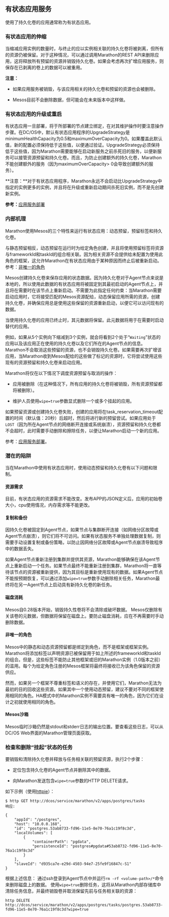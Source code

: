 ## 有状态应用服务

使用了持久化卷的应用通常称为有状态应用。

### 有状态应用的伸缩

当缩减应用实例的数量时，与终止的应以实例相关联的持久化卷将被剥离，但所有的资源仍被保留。对于这种情况，可以通过调用Marathon的REST API来删除应用，这将释放所有预留的资源并销毁持久化卷。如果会考虑再次扩增应用服务，则保存在已剥离的卷上的数据可以被重用。

**注意：**

* 如果应用服务被销毁，与该应用相关的持久化卷和预留的资源也会被删除。

* Mesos目前不会删除数据，但可能会在未来版本中这样做。


### 有状态应用的升级或重启

有状态应用一旦部署，将于所部署的节点建立绑定，在对其维护操作时要注意操作步骤。在DC\/OS中，默认有状态应用程序的UpgradeStrategy是minimumHealthCapacity为0.5和maximumOverCapacity为0。如果覆盖此默认值，新的配置必须保持低于这些值，以便通过验证。UpgradeStrategy必须保持低于这些值，因为Marathon需要能够在启动新服务之前杀死旧的服务，以便新服务可以接管资源预留和持久化卷。而且，为防止创建额外的持久化卷，Marathon不能创建额外的服务（因为maximumOverCapacity&gt; 0会导致创建额外的服务）。

**注意：**对于有状态应用程序，Marathon永远不会启动比UpgradeStrategy中指定的实例更多的实例，并且将在升级或重新启动期间杀死旧实例，而不是先创建新实例。

**参考：**[应用服务部署](/dcos-marathon-app-deployments.md)

### 内部机理

Marathon使用Mesos的三个特性来运行有状态应用：动态预留，预留标签和持久化卷。

与静态预留相反，动态预留在运行时为给定角色创建，并且将使用预留标签将资源与frameworkId和taskId的组合相关联。因为相关资源不会提供给未配置为使用此角色的框架，这允许Marathon在有状态应用由于某种原因而终止后被重新启动。参考：[非唯一的角色](#非唯一的角色)

Mesos创建持久化卷来保存应用的状态数据。因为持久化卷对于Agent节点来说是本地的，所以使用此数据的有状态应用将被固定到其最初启动的Agent节点上，并且将在需要时在该节点上重新启动。不需要为此指定任何约束：当Marathon需要启动应用时，它将接受匹配的Mesos资源配给，动态保留应用所需的资源，创建持久化卷，并确保应用总是使用这些保留的资源重新启动，以便它可以访问现有的数据。

当使用持久化卷的应用已终止时，其元数据将保留。此元数据将用于在需要时启动替代的应用。

例如，如果从5个实例向下缩减到3个实例，就会将看到2个处于“`Waiting`”状态的应用以及该应用正在使用的持久化卷以及它们所在的Agent节点的信息。Marathon不会取消这些预留的资源，也不会销毁持久化卷。如果需要再次扩增该应用，当Marathon收到Mesos配给的这些做了标记的资源时，它将尝试使用这些现有的资源预留和持久化卷来启动应用。

Marathon将仅在以下情况下调度资源预留与取消的操作：

* 应用被删除（在这种情况下，所有应用的持久化卷将被销毁，所有资源预留都将被删除）。

* 维护人员使用`wipe=true`参数显式删除一个或多个挂起的应用。


如果预留资源或创建持久化卷失败，创建的应用将在task\_reservation\_timeout配置的时间（默认值：20秒）后超时，然后将进行新的预留尝试。如果应用处于`LOST`（因为所在Agent节点的网络断开连接或系统崩溃），资源预留和持久化卷都不会超时，此时需要手动删除和擦除任务，以便让Marathon启动一个新的应用。

参考：[应用服务部署](/dcos-marathon-app-deployments.md)。

### 潜在的陷阱

当在Marathon中使用有状态应用时，使用动态预留和持久化卷有以下问题和限制。

#### 资源需求

目前，有状态应用的资源需求不能改变。发布APP的JSON定义后，应用的初始卷大小，cpu使用情况，内存需求等不能更改。

#### 复制和备份

因持久化卷被固定到Agent节点，如果节点与集群断开连接（如网络分区故障或Agent节点崩溃），则它们将不可访问。如果有状态服务不单独处理数据复制，则需要手动设置复制或备份策略，以防止因网络分区故障或Agent节点崩溃导致程序中的数据丢失。

如果Agent节点重新注册到集群并提供其资源，Marathon能够确保在该Agent节点上重新启动一个任务。如果节点最终不能重新注册到集群，Marathon将一直等待该节点的资源被重新提供，因为其目标是重新使用现有的数据。如果Agent节点不能按预期恢复，可以通过添加`wipe=true`参数手动删除相关任务，Marathon最终将在另一Agent节点上启动具有新持久化卷的新任务。

#### 磁盘消耗

Mesos自0.28版本开始，销毁持久性卷将不会清除或破坏数据。 Mesos仅删除有关该卷的元数据，但数据将保留在磁盘上。要防止磁盘消耗，应在不再需要时手动删除数据。

#### 非唯一的角色

Mesos中的静态和动态资源预留都是绑定到角色，而不是框架或框架实例。Marathon将添加标签以声明资源已被保留用于如上所述的frameworkId和taskId的组合。但是，这些标签不能防止其他框架或旧的Marathon实例（1.0版本之前）的滥用。每个为给定角色注册的Mesos框架将最终将接收已为该角色保留的资源供应。

然而，如果另一个框架不尊重标签和语义的存在，并使用它们，Marathon无法为最初的目的回收这些资源。如果其中一个使用动态预留，建议不要对不同的框架使用相同的角色。HA模式中的Marathon实例不需要具有唯一的角色，因为它们在设计之初就使用相同的角色。

#### Mesos沙箱

Mesos临时沙箱仍然是stdout和stderr日志的输出位置。要查看这些日志，可以从DC\/OS Web界面的Marathon管理页面获取。

### 检查和删除“挂起”状态的任务

要销毁和清除持久化卷并释放与任务相关联的预留资源，执行2个步骤：

* 定位包含持久化卷的Agent节点并删除其中的数据。

* 向Marathon发送包含`wipe=true`参数的HTTP DELETE请求。


如下示例（使用[httpie](https://httpie.org/)）：

```
$ http GET http://dcos/service/marathon/v2/apps/postgres/tasks 
响应: 

{ 
    "appId": "/postgres", 
    "host": "10.0.0.168", 
    "id": "postgres.53ab8733-fd96-11e5-8e70-76a1c19f8c3d", 
    "localVolumes": [ 
        { 
            "containerPath": "pgdata", 
            "persistenceId": "postgres#pgdata#53ab8732-fd96-11e5-8e70-76a1c19f8c3d" 
        } 
    ], 
    "slaveId": "d935ca7e-e29d-4503-94e7-25fe9f16847c-S1" 
}
```

根据上述信息：
通过ssh登录到Agent节点中并运行`rm -rf <volume-path>/*`命令来删除磁盘上的数据。
使用`wipe=true`删除任务，这将从Marathon内部存储库中清除任务信息，并最终销毁卷并取消保留先前与任务相关联的资源：

```
http DELETE http://dcos/service/marathon/v2/apps/postgres/tasks/postgres.53ab8733-fd96-11e5-8e70-76a1c19f8c3d?wipe=true
```

